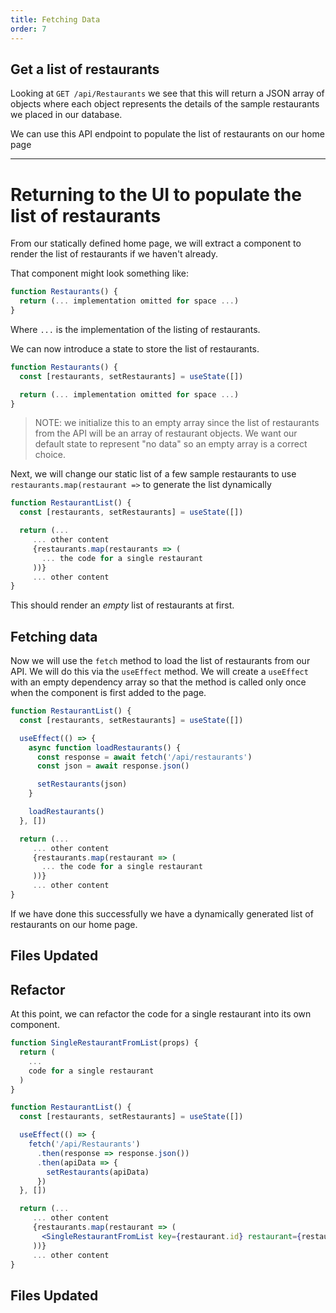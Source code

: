 ```yaml
---
title: Fetching Data
order: 7
---
```


## Get a list of restaurants

Looking at `GET /api/Restaurants` we see that this will return a JSON array of
objects where each object represents the details of the sample restaurants we
placed in our database.

We can use this API endpoint to populate the list of restaurants on our home
page

---

# Returning to the UI to populate the list of restaurants

From our statically defined home page, we will extract a component to render the
list of restaurants if we haven't already.

That component might look something like:

```javascript
function Restaurants() {
  return (... implementation omitted for space ...)
}
```

Where `...` is the implementation of the listing of restaurants.

We can now introduce a state to store the list of restaurants.

```javascript
function Restaurants() {
  const [restaurants, setRestaurants] = useState([])

  return (... implementation omitted for space ...)
}
```

> NOTE: we initialize this to an empty array since the list of restaurants from
> the API will be an array of restaurant objects. We want our default state to
> represent "no data" so an empty array is a correct choice.

Next, we will change our static list of a few sample restaurants to use
`restaurants.map(restaurant =>` to generate the list dynamically

```javascript
function RestaurantList() {
  const [restaurants, setRestaurants] = useState([])

  return (...
     ... other content
     {restaurants.map(restaurants => (
       ... the code for a single restaurant
     ))}
     ... other content
}
```

This should render an _empty_ list of restaurants at first.

## Fetching data

Now we will use the `fetch` method to load the list of restaurants from our API.
We will do this via the `useEffect` method. We will create a `useEffect` with an
empty dependency array so that the method is called only once when the component
is first added to the page.

```javascript
function RestaurantList() {
  const [restaurants, setRestaurants] = useState([])

  useEffect(() => {
    async function loadRestaurants() {
      const response = await fetch('/api/restaurants')
      const json = await response.json()

      setRestaurants(json)
    }

    loadRestaurants()
  }, [])

  return (...
     ... other content
     {restaurants.map(restaurant => (
       ... the code for a single restaurant
     ))}
     ... other content
}
```

If we have done this successfully we have a dynamically generated list of
restaurants on our home page.

## Files Updated

<GithubCommitViewer repo="gstark/TacoTuesday" commit="961549d" />

## Refactor

At this point, we can refactor the code for a single restaurant into its own
component.

```jsx
function SingleRestaurantFromList(props) {
  return (
    ...
    code for a single restaurant
  )
}

function RestaurantList() {
  const [restaurants, setRestaurants] = useState([])

  useEffect(() => {
    fetch('/api/Restaurants')
      .then(response => response.json())
      .then(apiData => {
        setRestaurants(apiData)
      })
  }, [])

  return (...
     ... other content
     {restaurants.map(restaurant => (
       <SingleRestaurantFromList key={restaurant.id} restaurant={restaurant} />
     ))}
     ... other content
}
```

## Files Updated

<GithubCommitViewer repo="gstark/TacoTuesday" commit="25b5f865ecf480a92be8e9ce5978fe6cb57950e6"/>
